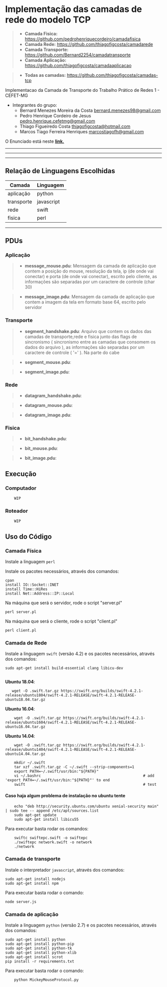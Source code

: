 # Implementação das camadas de rede do modelo TCP 

>- **Camada Fisica:** https://github.com/pedrohenriquecordeiro/camadafisica
>- **Camada Rede:** https://github.com/thiagofigcosta/camadarede
>- **Camada Transporte:** https://github.com/Bernard2254/camadatransporte
>- **Camada Aplicação:** https://github.com/thiagofigcosta/camadaaplicacao

>- **Todas as camadas:** https://github.com/thiagofigcosta/camadas-tcp

Implementacao da Camada de Transporte  do Trabalho Prático de Redes 1 - CEFET-MG

  - Integrantes do grupo:
    + Bernard Menezes Moreira da Costa bernard.menezes98@gmail.com
    + Pedro Henrique Cordeiro de Jesus pedro.henrique.cefetmg@gmail.com
    + Thiago Figueiredo Costa thiagofigcosta@hotmail.com
    + Marcos Tiago Ferreira Henriques marcostiagofh@gmail.com

O Enunciado está neste __[link.](https://docs.google.com/document/d/1O3cNM0T6gFNz9PeMYcnzbmBzEe8J7k34DaefJDSsv4A/edit)__

___

---

***

## Relação de Linguagens Escolhidas 

| Camada        | Linguagem   |
| ------------- | ----------- |
| aplicação     | python      |
| transporte    | javascript  |
| rede          | swift       |
| fisica        | perl        |

___


## PDUs #

### Aplicação #

>- **message_mouse.pdu**: Mensagem da camada de aplicação que contem a posição do mouse, resolução da tela, ip (de onde vai conectar) e porta (de onde vai conectar), escrito pelo cliente, as informações são separadas por um caractere de controle (char 30)

>- **message_image.pdu**: Mensagem da camada de aplicação que contem a imagem da tela em formato base 64, escrito pelo servidor

### Transporte #

>- **segment_handshake.pdu**: Arquivo que contem os dados das camadas de transporte,rede e fisica junto das flags de sincronismo ( sincronismo entre as camadas que consomem os dados do arquivo ), as informações são separadas por um caractere de controle ( '=' ). Na parte do cabe

>- **segment_mouse.pdu**: 

>- **segment_image.pdu**:

### Rede

>- **datagram_handshake.pdu**:

>- **datagram_mouse.pdu**: 

>- **datagram_image.pdu**:


### Fisica

>- **bit_handshake.pdu**:

>- **bit_mouse.pdu**: 

>- **bit_image.pdu**:



## Execução
    
### Computador
```
    WIP
```

### Roteador
```
    WIP
```

## Uso do Código

### Camada Física
Instale a linguagem `perl`

Instale os pacotes necessários, através dos comandos:

    cpan
    install IO::Socket::INET
    install Time::HiRes
    install Net::Address::IP::Local


Na máquina que será o servidor, rode o script "server.pl"

```
perl server.pl
```

Na máquina que será o cliente, rode o script "client.pl"

```
perl client.pl
```

### Camada de Rede

Instale a linguagem `swift` (versão 4.2) e os pacotes necessários, através dos comandos:

```
sudo apt-get install build-essential clang libicu-dev


```
**Ubuntu 18.04**:
```
   wget -O .swift.tar.gz https://swift.org/builds/swift-4.2.1-release/ubuntu1804/swift-4.2.1-RELEASE/swift-4.2.1-RELEASE-ubuntu18.04.tar.gz
```
**Ubuntu 16.04**:
```
    wget -O .swift.tar.gz https://swift.org/builds/swift-4.2.1-release/ubuntu1604/swift-4.2.1-RELEASE/swift-4.2.1-RELEASE-ubuntu16.04.tar.gz
```
**Ubuntu 14.04**:
```
    wget -O .swift.tar.gz https://swift.org/builds/swift-4.2.1-release/ubuntu1404/swift-4.2.1-RELEASE/swift-4.2.1-RELEASE-ubuntu14.04.tar.gz
```

```
    mkdir ~/.swift
    tar xzf .swift.tar.gz -C ~/.swift --strip-components=1
    export PATH=~/.swift/usr/bin:"${PATH}"
    vi ~/.bashrc                                              # add 'export PATH=~/.swift/usr/bin:"${PATH}"' to end
    swift                                                     # test
```

#### Caso haja algum problema de instalação no ubuntu tente
```
    echo "deb http://security.ubuntu.com/ubuntu xenial-security main" | sudo tee -- append /etc/apt/sources.list
    sudo apt-get update
    sudo apt-get install libicu55
```

Para executar basta rodar os comandos:
```
    swiftc swiftepc.swift -o swiftepc
    ./swiftepc network.swift -o network
    ./network
```


### Camada de transporte

Instale o interpretador `javascript`, através dos comandos:

    sudo apt-get install nodejs
    sudo apt-get install npm


Para executar basta rodar o comando:

```
node server.js
```

### Camada de aplicação
Instale a linguagem `python` (versão 2.7) e os pacotes necessários, através dos comandos:

    sudo apt-get install python
    sudo apt-get install python-pip
    sudo apt-get install python-tk
    sudo apt-get install python-xlib
    sudo apt-get install scrot
    pip install -r requirements.txt

Para executar basta rodar o comando:
```
    python MickeyMouseProtocol.py
